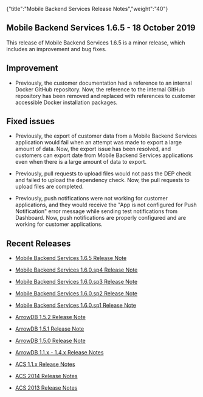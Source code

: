 {"title":"Mobile Backend Services Release Notes","weight":"40"}

## Mobile Backend Services 1.6.5 - 18 October 2019

This release of Mobile Backend Services 1.6.5 is a minor release, which includes an improvement and bug fixes.

## Improvement

* Previously, the customer documentation had a reference to an internal Docker GitHub repository. Now, the reference to the internal GitHub repository has been removed and replaced with references to customer accessible Docker installation packages.

## Fixed issues

* Previously, the export of customer data from a Mobile Backend Services application would fail when an attempt was made to export a large amount of data. Now, the export issue has been resolved, and customers can export date from Mobile Backend Services applications even when there is a large amount of data to export.

* Previously, pull requests to upload files would not pass the DEP check and failed to upload the dependency check. Now, the pull requests to upload files are completed.

* Previously, push notifications were not working for customer applications, and they would receive the "App is not configured for Push Notification" error message while sending test notifications from Dashboard. Now, push notifications are properly configured and are working for customer applications.

## Recent Releases

* [Mobile Backend Services 1.6.5 Release Note](/docs/appc/Mobile_Backend_Services/Mobile_Backend_Services_Release_Notes/Mobile_Backend_Services_1.6.5_Release_Note/)

* [Mobile Backend Services 1.6.0.sp4 Release Note](/docs/appc/Mobile_Backend_Services/Mobile_Backend_Services_Release_Notes/Mobile_Backend_Services_1.6.0.sp4_Release_Note/)

* [Mobile Backend Services 1.6.0.sp3 Release Note](/docs/appc/Mobile_Backend_Services/Mobile_Backend_Services_Release_Notes/Mobile_Backend_Services_1.6.0.sp3_Release_Note/)

* [Mobile Backend Services 1.6.0.sp2 Release Note](/docs/appc/Mobile_Backend_Services/Mobile_Backend_Services_Release_Notes/Mobile_Backend_Services_1.6.0.sp2_Release_Note/)

* [Mobile Backend Services 1.6.0.sp1 Release Note](/docs/appc/Mobile_Backend_Services/Mobile_Backend_Services_Release_Notes/Mobile_Backend_Services_1.6.0.sp1_Release_Note/)

* [ArrowDB 1.5.2 Release Note](/docs/appc/Mobile_Backend_Services/Mobile_Backend_Services_Release_Notes/ArrowDB_1.5.2_Release_Note/)

* [ArrowDB 1.5.1 Release Note](/docs/appc/Mobile_Backend_Services/Mobile_Backend_Services_Release_Notes/ArrowDB_1.5.1_Release_Note/)

* [ArrowDB 1.5.0 Release Note](/docs/appc/Mobile_Backend_Services/Mobile_Backend_Services_Release_Notes/ArrowDB_1.5.0_Release_Note/)

* [ArrowDB 1.1.x - 1.4.x Release Notes](/docs/appc/Mobile_Backend_Services/Mobile_Backend_Services_Release_Notes/ArrowDB_1.1.x_-_1.4.x_Release_Notes/)

* [ACS 1.1.x Release Notes](/docs/appc/Mobile_Backend_Services/Mobile_Backend_Services_Release_Notes/ACS_1.1.x_Release_Notes/)

* [ACS 2014 Release Notes](/docs/appc/Mobile_Backend_Services/Mobile_Backend_Services_Release_Notes/ACS_2014_Release_Notes/)

* [ACS 2013 Release Notes](/docs/appc/Mobile_Backend_Services/Mobile_Backend_Services_Release_Notes/ACS_2013_Release_Notes/)

